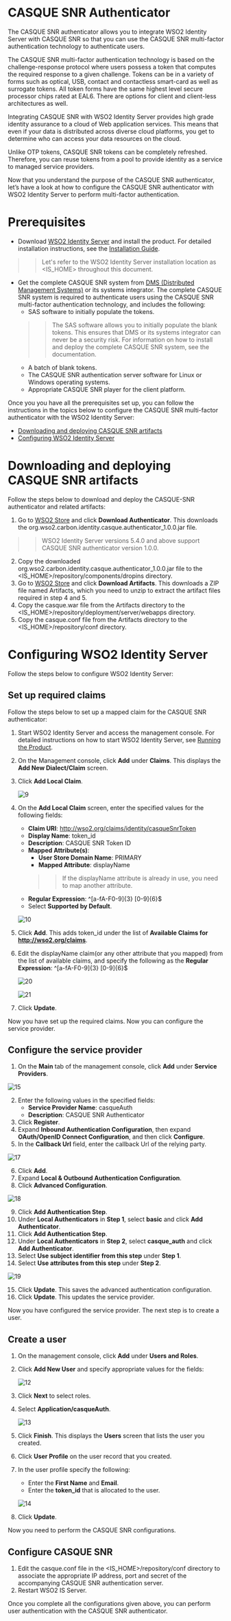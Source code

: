 # CASQUE SNR Authenticator

The CASQUE SNR authenticator allows you to integrate WSO2 Identity Server with CASQUE SNR so that you can use the CASQUE SNR multi-factor authentication technology to authenticate users.

The CASQUE SNR multi-factor authentication technology is based on the challenge-response protocol where users possess a token that computes the required response to a given challenge. Tokens can be in a variety of forms such as optical, USB, contact and contactless smart-card as well as surrogate tokens. All token forms have the same highest level secure processor chips rated at EAL6. There are options for client and client-less architectures as well.

Integrating CASQUE SNR with WSO2 Identity Server provides high grade identity assurance to a cloud of Web application services. This means that even if your data is distributed across diverse cloud platforms, you get to determine who can access your data resources on the cloud. 

Unlike OTP tokens, CASQUE SNR tokens can be completely refreshed. Therefore, you can reuse tokens from a pool to provide identity as a service to managed service providers. 

Now that you understand the purpose of the CASQUE SNR authenticator, let’s have a look at how to configure the CASQUE SNR authenticator with WSO2 Identity Server to perform multi-factor authentication.


# Prerequisites

* Download [WSO2 Identity Server](https://wso2.com/identity-and-access-management) and install the product. For detailed installation instructions, see the [Installation Guide](https://docs.wso2.com/display/IS540/Installation+Guide).
>> Let's refer to the WSO2 Identity Server installation location as <IS_HOME> throughout this document.
* Get the complete CASQUE SNR system from [DMS (Distributed Management Systems)](http://www.casque.co.uk/) or its systems integrator. The complete CASQUE SNR system is required to authenticate users using the CASQUE SNR multi-factor authentication technology, and includes the following:
  * SAS software to initially populate the tokens.
  >> The SAS software allows you to initially populate the blank tokens. This ensures that DMS or its systems integrator can never be a security risk. For information on how to install and deploy the complete CASQUE SNR system, see the documentation.
  * A batch of blank tokens.
  * The CASQUE SNR authentication server software for Linux or Windows operating systems.
  * Appropriate CASQUE SNR player for the client platform.

Once you you have all the prerequisites set up, you can follow the instructions in the topics below to configure the CASQUE SNR multi-factor authenticator with the WSO2 Identity Server:

* [Downloading and deploying CASQUE SNR artifacts](#downloading-and-deploying-casque-snr-artifacts)
* [Configuring WSO2 Identity Server](#configuring-wso2-identity-server)

# Downloading and deploying CASQUE SNR artifacts

Follow the steps below to download and deploy the CASQUE-SNR authenticator and related artifacts:

1. Go to [WSO2 Store](https://store.wso2.com/store/assets/isconnector/details/03fcefc0-9c8e-4c2d-ae61-d0b04563d50f) and click **Download Authenticator**. This downloads the org.wso2.carbon.identity.casque.authenticator_1.0.0.jar file.
>> WSO2 Identity Server versions 5.4.0 and above support CASQUE SNR authenticator version 1.0.0.
2. Copy the downloaded org.wso2.carbon.identity.casque.authenticator_1.0.0.jar file to the <IS_HOME>/repository/components/dropins directory.
3. Go to [WSO2 Store](https://store.wso2.com/store/assets/isconnector/details/03fcefc0-9c8e-4c2d-ae61-d0b04563d50f) and click **Download Artifacts**. This downloads a ZIP file named Artifacts, which you need to unzip to extract the artifact files required in step 4 and 5.  
4. Copy the casque.war file from the Artifacts directory to the <IS_HOME>/repository/deployment/server/webapps directory.
5. Copy the casque.conf file from the Artifacts directory to the <IS_HOME>/repository/conf directory.


# Configuring WSO2 Identity Server

Follow the steps below to configure WSO2 Identity Server:

## Set up required claims

Follow the steps below to set up a mapped claim for the CASQUE SNR authenticator:

1. Start WSO2 Identity Server and access the management console. For detailed instructions on how to start WSO2 Identity Server, see [Running the Product](http://docs.wso2.com/identity-server/Running+the+Product).
2. On the Management console, click **Add** under **Claims**. This displays the **Add New Dialect/Claim** screen.
3. Click **Add Local Claim**.

    ![9](images/9.png "9")

4. On the **Add Local Claim** screen, enter the specified values for the following fields:

    * **Claim URI**:	http://wso2.org/claims/identity/casqueSnrToken
    * **Display Name**: token_id
    * **Description**:	CASQUE SNR Token ID
    * **Mapped Attribute(s)**:
      * **User Store Domain Name**: PRIMARY
      * **Mapped Attribute**: displayName
      >> If the displayName attribute is already in use, you need to map another attribute.
    * **Regular Expression**: ^[a-fA-F0-9]{3} [0-9]{6}$
    * Select **Supported by Default**.

    ![10](images/10.png "10")

5. Click **Add**. This adds token_id under the list of **Available Claims for http://wso2.org/claims**.
6. Edit the displayName claim(or any other attribute that you mapped) from the list of available claims, and specify the following as the **Regular Expression**: ^[a-fA-F0-9]{3} [0-9]{6}$

    ![20](images/20.png "20") 

    ![21](images/21.png "21") 
     
7. Click **Update**.

Now you have set up the required claims. Now you can configure the service provider.

## Configure the service provider

1. On the **Main** tab of the management console, click **Add** under **Service Providers**.

![15](images/15.png "15")

2. Enter the following values in the specified fields:
   * **Service Provider Name**: casqueAuth
   * **Description**: CASQUE SNR Authenticator      
3. Click **Register**.
4. Expand **Inbound Authentication Configuration**, then expand **OAuth/OpenID Connect Configuration**, and then click **Configure**.
5. In the **Callback Url** field, enter the callback Url of the relying party.

![17](images/17.png "17")

6. Click **Add**.
7. Expand **Local & Outbound Authentication Configuration**.
8. Click **Advanced Configuration**.

![18](images/18.png "18")

9. Click **Add Authentication Step**.
10. Under **Local Authenticators** in **Step 1**, select **basic** and click **Add Authenticator**.
11. Click **Add Authentication Step**.
12. Under **Local Authenticators** in **Step 2**, select **casque_auth** and click **Add Authenticator**.
13. Select **Use subject identifier from this step** under **Step 1**.
14. Select **Use attributes from this step** under **Step 2**.

   ![19](images/19.png "19")

15. Click **Update**. This saves the advanced authentication configuration.
16. Click **Update**. This updates the service provider.  

Now you have configured the service provider. The next step is to create a user.

## Create a user 

1. On the management console, click **Add** under **Users and Roles**.
2. Click **Add New User** and specify appropriate values for the fields:

    ![12](images/12.png "12")
    
3. Click **Next** to select roles.
4. Select **Application/casqueAuth**.


    ![13](images/13.png "13")

5. Click **Finish**. This displays the **Users** screen that lists the user you created.
6. Click **User Profile** on the user record that you created.
7. In the user profile specify the following:
   * Enter the **First Name** and **Email**.
   * Enter the **token_id** that is allocated to the user.

    ![14](images/14.png "14")

8. Click **Update**.	

Now you need to perform the CASQUE SNR configurations. 

## Configure CASQUE SNR

1. Edit the casque.conf file in the <IS_HOME>/repository/conf directory to associate the appropriate IP address, port and secret of the accompanying CASQUE SNR authentication server.
2. Restart WSO2 IS Server.

Once you complete all the configurations given above, you can perform user authentication with the CASQUE SNR authenticator.

